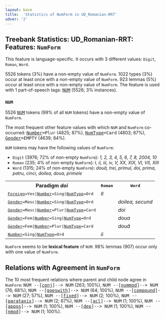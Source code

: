 ```yaml
---
layout: base
title:  'Statistics of NumForm in UD_Romanian-RRT'
udver: '2'
---
```


## Treebank Statistics: UD_Romanian-RRT: Features: `NumForm`

This feature is language-specific.
It occurs with 3 different values: `Digit`, `Roman`, `Word`.

5526 tokens (3%) have a non-empty value of `NumForm`.
1022 types (3%) occur at least once with a non-empty value of `NumForm`.
923 lemmas (5%) occur at least once with a non-empty value of `NumForm`.
The feature is used with 1 part-of-speech tags: <tt><a href="ro_rrt-pos-NUM.html">NUM</a></tt> (5526; 3% instances).

### `NUM`

5526 <tt><a href="ro_rrt-pos-NUM.html">NUM</a></tt> tokens (99% of all `NUM` tokens) have a non-empty value of `NumForm`.

The most frequent other feature values with which `NUM` and `NumForm` co-occurred: <tt><a href="ro_rrt-feat-Number.html">Number</a></tt><tt>=Plur</tt> (4825; 87%), <tt><a href="ro_rrt-feat-NumType.html">NumType</a></tt><tt>=Card</tt> (4803; 87%), <tt><a href="ro_rrt-feat-Gender.html">Gender</a></tt><tt>=EMPTY</tt> (4639; 84%).

`NUM` tokens may have the following values of `NumForm`:

* `Digit` (3976; 72% of non-empty `NumForm`): <em>1, 2, 3, 4, 5, 6, 7, 8, 2004, 10</em>
* `Roman` (235; 4% of non-empty `NumForm`): <em>I, ii, iii, iv, V, XX, XIX, VI, VII, XIII</em>
* `Word` (1315; 24% of non-empty `NumForm`): <em>două, trei, primul, doi, prima, patru, cinci, doilea, doua, primele</em>

<table>
  <tr><th>Paradigm <i>doi</i></th><th><tt>Roman</tt></th><th><tt>Word</tt></th></tr>
  <tr><td><tt><tt><a href="ro_rrt-feat-Foreign.html">Foreign</a></tt><tt>=Yes</tt>|<tt><a href="ro_rrt-feat-Number.html">Number</a></tt><tt>=Sing</tt>|<tt><a href="ro_rrt-feat-NumType.html">NumType</a></tt><tt>=Ord</tt></tt></td><td><em>II</em></td><td></td></tr>
  <tr><td><tt><tt><a href="ro_rrt-feat-Gender.html">Gender</a></tt><tt>=Masc</tt>|<tt><a href="ro_rrt-feat-Number.html">Number</a></tt><tt>=Sing</tt>|<tt><a href="ro_rrt-feat-NumType.html">NumType</a></tt><tt>=Ord</tt></tt></td><td></td><td><em>doilea, secund</em></td></tr>
  <tr><td><tt><tt><a href="ro_rrt-feat-Gender.html">Gender</a></tt><tt>=Masc</tt>|<tt><a href="ro_rrt-feat-Number.html">Number</a></tt><tt>=Plur</tt>|<tt><a href="ro_rrt-feat-NumType.html">NumType</a></tt><tt>=Card</tt></tt></td><td></td><td><em>doi</em></td></tr>
  <tr><td><tt><tt><a href="ro_rrt-feat-Gender.html">Gender</a></tt><tt>=Fem</tt>|<tt><a href="ro_rrt-feat-Number.html">Number</a></tt><tt>=Sing</tt>|<tt><a href="ro_rrt-feat-NumType.html">NumType</a></tt><tt>=Ord</tt></tt></td><td></td><td><em>doua</em></td></tr>
  <tr><td><tt><tt><a href="ro_rrt-feat-Gender.html">Gender</a></tt><tt>=Fem</tt>|<tt><a href="ro_rrt-feat-Number.html">Number</a></tt><tt>=Plur</tt>|<tt><a href="ro_rrt-feat-NumType.html">NumType</a></tt><tt>=Card</tt></tt></td><td></td><td><em>două</em></td></tr>
  <tr><td><tt><tt><a href="ro_rrt-feat-Number.html">Number</a></tt><tt>=Sing</tt>|<tt><a href="ro_rrt-feat-NumType.html">NumType</a></tt><tt>=Ord</tt></tt></td><td><em>ii</em></td><td></td></tr>
</table>

`NumForm` seems to be **lexical feature** of `NUM`. 98% lemmas (907) occur only with one value of `NumForm`.

## Relations with Agreement in `NumForm`

The 10 most frequent relations where parent and child node agree in `NumForm`:
<tt>NUM --[<tt><a href="ro_rrt-dep-conj.html">conj</a></tt>]--> NUM</tt> (263; 100%),
<tt>NUM --[<tt><a href="ro_rrt-dep-nummod.html">nummod</a></tt>]--> NUM</tt> (76; 68%),
<tt>NUM --[<tt><a href="ro_rrt-dep-goeswith.html">goeswith</a></tt>]--> NUM</tt> (64; 100%),
<tt>NUM --[<tt><a href="ro_rrt-dep-compound.html">compound</a></tt>]--> NUM</tt> (27; 57%),
<tt>NUM --[<tt><a href="ro_rrt-dep-fixed.html">fixed</a></tt>]--> NUM</tt> (2; 100%),
<tt>NUM --[<tt><a href="ro_rrt-dep-parataxis.html">parataxis</a></tt>]--> NUM</tt> (2; 67%),
<tt>NUM --[<tt><a href="ro_rrt-dep-acl.html">acl</a></tt>]--> NUM</tt> (1; 100%),
<tt>NUM --[<tt><a href="ro_rrt-dep-appos.html">appos</a></tt>]--> NUM</tt> (1; 100%),
<tt>NUM --[<tt><a href="ro_rrt-dep-dep.html">dep</a></tt>]--> NUM</tt> (1; 100%),
<tt>NUM --[<tt><a href="ro_rrt-dep-nmod.html">nmod</a></tt>]--> NUM</tt> (1; 100%).

